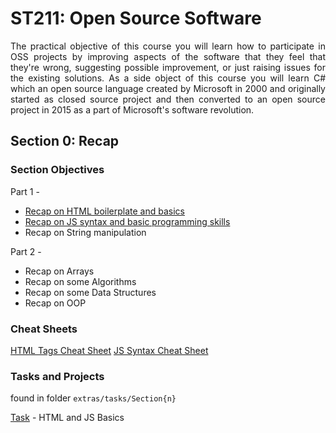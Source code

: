 # ST211: Open Source Software

<p align="justify">
The practical objective of this course you will learn how to participate in OSS projects
by improving aspects of the software that they feel that they're wrong, suggesting
possible improvement, or just raising issues for the existing solutions.
As a side object of this course you will learn C# which an open source language created by
Microsoft in 2000 and originally started as closed source project and then converted to
an open source project in 2015 as a part of Microsoft's software revolution.
</p>

## Section 0: Recap

### Section Objectives

Part 1 -

- [Recap on HTML boilerplate and basics](extras/sheets/HTMLCheatsheet.md)
- [Recap on JS syntax and basic programming skills](extras/sheets/JSCheatsheet.md)
- Recap on String manipulation

Part 2 -

- Recap on Arrays
- Recap on some Algorithms
- Recap on some Data Structures
- Recap on OOP

### Cheat Sheets

[HTML Tags Cheat Sheet](https://web.stanford.edu/group/csp/cs21/htmlcheatsheet.pdf)
[JS Syntax Cheat Sheet](https://www.paradigmadigital.com/wp-content/uploads/2018/02/JSCheatsheetv1.1.pdf)

### Tasks and Projects

found in folder `extras/tasks/Section{n}`

[Task](extras/tasks/Section0/task1.md) - HTML and JS Basics
